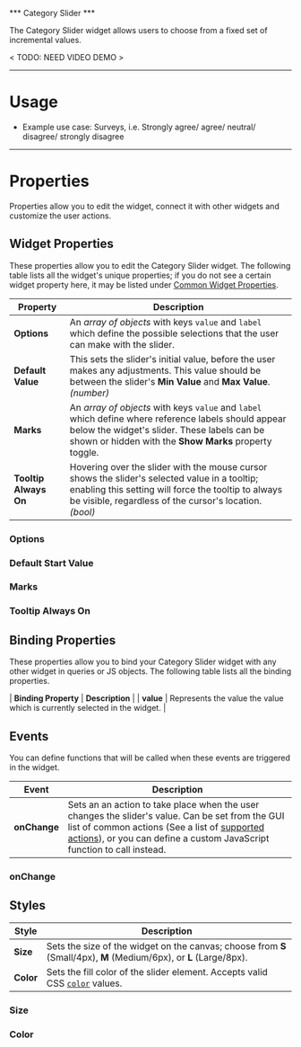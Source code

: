 *** Category Slider ***

The Category Slider widget allows users to choose from a fixed set of incremental values.

< TODO: NEED VIDEO DEMO >

---
# Usage
- Example use case: Surveys, i.e. Strongly agree/ agree/ neutral/ disagree/ strongly disagree

---

# Properties

Properties allow you to edit the widget, connect it with other widgets and customize the user actions.

## Widget Properties

These properties allow you to edit the Category Slider widget. The following table lists all the widget's unique properties; if you do not see a certain widget property here, it may be listed under [Common Widget Properties]().

| **Property** | **Description** |
|-----------|-----------------|
| **Options** | An _array of objects_ with keys `value` and `label` which define the possible selections that the user can make with the slider. |
| **Default Value** | This sets the slider's initial value, before the user makes any adjustments. This value should be between the slider's **Min Value** and **Max Value**. _(number)_ |
| **Marks** | An _array of objects_ with keys `value` and `label` which define where reference labels should appear below the widget's slider. These labels can be shown or hidden with the **Show Marks** property toggle. |
| **Tooltip Always On** | Hovering over the slider with the mouse cursor shows the slider's selected value in a tooltip; enabling this setting will force the tooltip to always be visible, regardless of the cursor's location. _(bool)_ |

### Options

### Default Start Value

### Marks

### Tooltip Always On

## Binding Properties

These properties allow you to bind your Category Slider widget with any other widget in queries or JS objects. The following table lists all the binding properties.

| **Binding Property** | **Description** |
| **value** | Represents the value the value which is currently selected in the widget. |

## Events

You can define functions that will be called when these events are triggered in the widget.

| **Event** | **Description** |
|-----------|-----------------|
| **onChange** | Sets an an action to take place when the user changes the slider's value. Can be set from the GUI list of common actions (See a list of [supported actions](https://docs.appsmith.com/reference/appsmith-framework/widget-actions)), or you can define a custom JavaScript function to call instead. |

### onChange

## Styles

| **Style** | **Description** |
|-----------|-----------------|
| **Size** | Sets the size of the widget on the canvas; choose from **S** (Small/4px), **M** (Medium/6px), or **L** (Large/8px). |
| **Color** | Sets the fill color of the slider element. Accepts valid CSS [`color`](https://developer.mozilla.org/en-US/docs/Web/CSS/color) values. |

### Size

### Color

